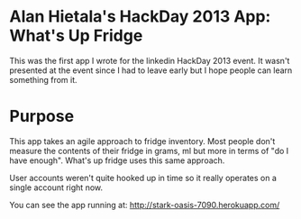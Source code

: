 Alan Hietala's HackDay 2013 App: What's Up Fridge
===============================

This was the first app I wrote for the linkedin HackDay 2013 event. It wasn't presented at the event since I had to leave early but I hope people can learn something from it. 


Purpose
=================

This app takes an agile approach to fridge inventory. Most people don't measure the contents of their fridge in grams, ml but more in terms of "do I have enough". What's up fridge uses this same approach. 

User accounts weren't quite hooked up in time so it really operates on a single account right now. 

You can see the app running at: http://stark-oasis-7090.herokuapp.com/


